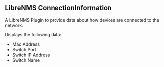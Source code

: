 ## LibreNMS ConnectionInformation

A LibreNMS Plugin to provide data about how devices are connected to the network.

Displays the following data:
  * Mac Address
  * Switch Port
  * Switch IP Address
  * Switch Name
